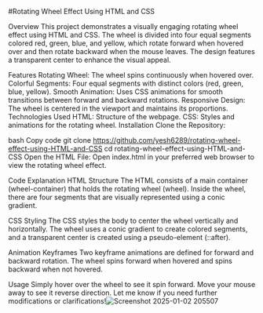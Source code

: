 #Rotating Wheel Effect Using HTML and CSS

Overview
This project demonstrates a visually engaging rotating wheel effect using HTML and CSS. The wheel is divided into four equal segments colored red, green, blue, and yellow, which rotate forward when hovered over and then rotate backward when the mouse leaves. The design features a transparent center to enhance the visual appeal.

Features
Rotating Wheel: The wheel spins continuously when hovered over.
Colorful Segments: Four equal segments with distinct colors (red, green, blue, yellow).
Smooth Animation: Uses CSS animations for smooth transitions between forward and backward rotations.
Responsive Design: The wheel is centered in the viewport and maintains its proportions.
Technologies Used
HTML: Structure of the webpage.
CSS: Styles and animations for the rotating wheel.
Installation
Clone the Repository:

bash
Copy code
git clone https://github.com/yesh6289/rotating-wheel-effect-using-HTML-and-CSS
cd rotating-wheel-effect-using-HTML-and-CSS
Open the HTML File: Open index.html in your preferred web browser to view the rotating wheel effect.

Code Explanation
HTML Structure
The HTML consists of a main container (wheel-container) that holds the rotating wheel (wheel). Inside the wheel, there are four segments that are visually represented using a conic gradient.

CSS Styling
The CSS styles the body to center the wheel vertically and horizontally. The wheel uses a conic gradient to create colored segments, and a transparent center is created using a pseudo-element (::after).

Animation Keyframes
Two keyframe animations are defined for forward and backward rotation. The wheel spins forward when hovered and spins backward when not hovered.

Usage
Simply hover over the wheel to see it spin forward.
Move your mouse away to see it reverse direction.
Let me know if you need further modifications or clarifications!![Screenshot 2025-01-02 205507](https://github.com/user-attachments/assets/c3519467-8acc-4382-bbdb-c0cc06fea065)
